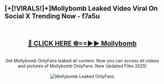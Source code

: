 <h2>[+[!VIRALS!]+]Mollybomb Leaked Video Viral On Social X Trending Now - f7a5u</h2>
<br>
<div align="center">
<h2><a href="https://libra.edu.pl?Mollybomb" rel="nofollow">🔴 CLICK HERE 🌐==►► Mollybomb</a></h2>
<br>
Get Mollybomb OnlyFans leaked all content. Now you can access all videos and pictures of Mollybomb OnlyFans. New Updated Files 2025!
<br>
<br>
<a href="https://libra.edu.pl?Mollybomb" rel="nofollow" data-target="animated-image.originalLink"><img src="https://i.ibb.co.com/WyWwxjT/player-gif2.gif" alt="Mollybomb Leaked OnlyFans" style="max-width: 100%; display: inline-block;" data-target="animated-image.originalImage"></a>
</div>
<br>